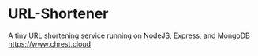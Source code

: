 # URL-Shortener
A tiny URL shortening service running on NodeJS, Express, and MongoDB
https://www.chrest.cloud
